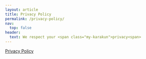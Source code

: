 ```yaml
---
layout: article
title: Privacy Policy
permalink: /privacy-policy/
nav:
  top: false
header:
  text: We respect your <span class="my-karakun">privacy<span>
---
```

<a href="https://www.iubenda.com/privacy-policy/16568700" class="iubenda-nostyle no-brand iubenda-embed iub-legal-only iub-no-markup iub-body-embed" title="Privacy Policy">Privacy Policy</a><script type="text/javascript">(function (w,d) {var loader = function () {var s = d.createElement("script"), tag = d.getElementsByTagName("script")[0]; s.src="https://cdn.iubenda.com/iubenda.js"; tag.parentNode.insertBefore(s,tag);}; if(w.addEventListener){w.addEventListener("load", loader, false);}else if(w.attachEvent){w.attachEvent("onload", loader);}else{w.onload = loader;}})(window, document);</script>

